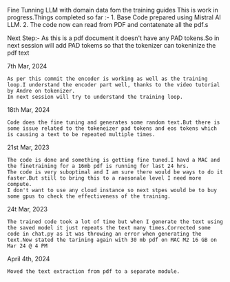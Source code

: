 Fine Tunning LLM with domain data fom the training guides
This is work in progress.Things completed so far :-
    1. Base Code prepared using Mistral AI LLM.
    2. The code now can read from PDF and contatenate all the pdf.s

Next Step:-
    As this is a pdf document it doesn't have any PAD tokens.So in next session will add PAD tokems so that the tokenizer can tokeninize the pdf text

7th Mar, 2024

    As per this commit the encoder is working as well as the training loop.I understand the encoder part well, thanks to the video tutorial by Andre on tokenizer.
    In next session will try to understand the training loop.

18th Mar, 2024
    
    Code does the fine tuning and generates some random text.But there is some issue related to the tokeneizer pad tokens and eos tokens which is causing a text to be repeated multiple times.

21st Mar, 2023

    The code is done and something is getting fine tuned.I havd a MAC and the finetraining for a 16mb pdf is running for last 24 hrs.
    The code is very suboptimal and I am sure there would be ways to do it faster.But still to bring this to a raesonale level I need more compute.
    I don't want to use any cloud instance so next stpes would be to buy some gpus to check the effectiveness of the training.


24t Mar, 2023

    The trained code took a lot of time but when I generate the text using the saved model it just repeats the text many times.Corrected some code in chat.py as it was throwing an error when generating the text.Now stated the tarining again with 30 mb pdf on MAC M2 16 GB on Mar 24 @ 4 PM


April 4th, 2024

    Moved the text extraction from pdf to a separate module.
